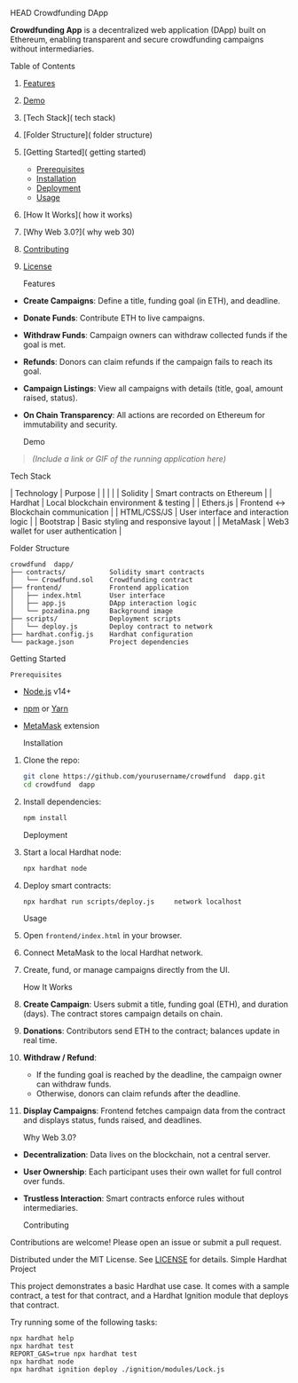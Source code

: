 
 HEAD
  Crowdfunding DApp

**Crowdfunding App** is a decentralized web application (DApp) built on Ethereum, enabling transparent and secure crowdfunding campaigns without intermediaries.

      

   Table of Contents

1. [Features]( features)
2. [Demo]( demo)
3. [Tech Stack]( tech  stack)
4. [Folder Structure]( folder  structure)
5. [Getting Started]( getting  started)

   * [Prerequisites]( prerequisites)
   * [Installation]( installation)
   * [Deployment]( deployment)
   * [Usage]( usage)
6. [How It Works]( how  it  works)
7. [Why Web 3.0?]( why  web  30)
8. [Contributing]( contributing)
9. [License]( license)

      

   Features

* **Create Campaigns**: Define a title, funding goal (in ETH), and deadline.
* **Donate Funds**: Contribute ETH to live campaigns.
* **Withdraw Funds**: Campaign owners can withdraw collected funds if the goal is met.
* **Refunds**: Donors can claim refunds if the campaign fails to reach its goal.
* **Campaign Listings**: View all campaigns with details (title, goal, amount raised, status).
* **On  Chain Transparency**: All actions are recorded on Ethereum for immutability and security.

      

   Demo

> *(Include a link or GIF of the running application here)*

      

   Tech Stack

| Technology  | Purpose                                |
|                        |                                                                              |
| Solidity    | Smart contracts on Ethereum            |
| Hardhat     | Local blockchain environment & testing |
| Ethers.js   | Frontend ↔ Blockchain communication    |
| HTML/CSS/JS | User interface and interaction logic   |
| Bootstrap   | Basic styling and responsive layout    |
| MetaMask    | Web3 wallet for user authentication    |

      

   Folder Structure

```
crowdfund  dapp/
├── contracts/           Solidity smart contracts
│   └── Crowdfund.sol    Crowdfunding contract
├── frontend/            Frontend application
│   ├── index.html       User interface
│   ├── app.js           DApp interaction logic
│   └── pozadina.png     Background image
├── scripts/             Deployment scripts
│   └── deploy.js        Deploy contract to network
├── hardhat.config.js    Hardhat configuration
└── package.json         Project dependencies
```

      

   Getting Started

    Prerequisites

* [Node.js](https://nodejs.org/) v14+
* [npm](https://www.npmjs.com/) or [Yarn](https://yarnpkg.com/)
* [MetaMask](https://metamask.io/) extension

    Installation

1. Clone the repo:

   ```bash
   git clone https://github.com/yourusername/crowdfund  dapp.git
   cd crowdfund  dapp
   ```
2. Install dependencies:

   ```bash
   npm install
   ```

    Deployment

1. Start a local Hardhat node:

   ```bash
   npx hardhat node
   ```
2. Deploy smart contracts:

   ```bash
   npx hardhat run scripts/deploy.js     network localhost
   ```

    Usage

1. Open `frontend/index.html` in your browser.
2. Connect MetaMask to the local Hardhat network.
3. Create, fund, or manage campaigns directly from the UI.

      

   How It Works

1. **Create Campaign**: Users submit a title, funding goal (ETH), and duration (days). The contract stores campaign details on  chain.
2. **Donations**: Contributors send ETH to the contract; balances update in real  time.
3. **Withdraw / Refund**:

   * If the funding goal is reached by the deadline, the campaign owner can withdraw funds.
   * Otherwise, donors can claim refunds after the deadline.
4. **Display Campaigns**: Frontend fetches campaign data from the contract and displays status, funds raised, and deadlines.

      

   Why Web 3.0?

* **Decentralization**: Data lives on the blockchain, not a central server.
* **User Ownership**: Each participant uses their own wallet for full control over funds.
* **Trustless Interaction**: Smart contracts enforce rules without intermediaries.

      

   Contributing

Contributions are welcome! Please open an issue or submit a pull request.

      

  

Distributed under the MIT License. See [LICENSE](LICENSE) for details.
Simple Hardhat Project

This project demonstrates a basic Hardhat use case. It comes with a sample contract, a test for that contract, and a Hardhat Ignition module that deploys that contract.

Try running some of the following tasks:

```shell
npx hardhat help
npx hardhat test
REPORT_GAS=true npx hardhat test
npx hardhat node
npx hardhat ignition deploy ./ignition/modules/Lock.js
```

